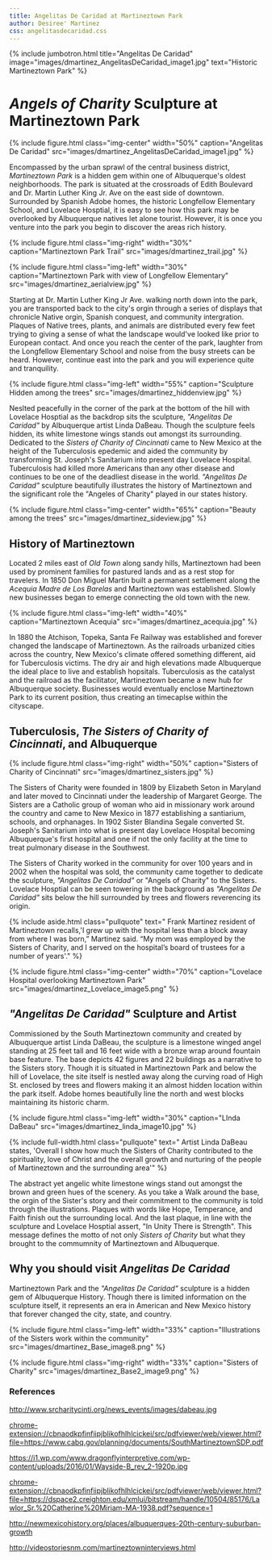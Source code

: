```yaml
---
title: Angelitas De Caridad at Martineztown Park
author: Desiree' Martinez
css: angelitasdecaridad.css
---
```


{% include jumbotron.html
title="Angelitas De Caridad"
image="images/dmartinez_AngelitasDeCaridad_image1.jpg"
text="Historic Martineztown Park"
%} 

# *Angels of Charity* Sculpture at Martineztown Park

{% include figure.html
  class="img-center"
  width="50%"
  caption="Angelitas De Caridad"
  src="images/dmartinez_AngelitasDeCaridad_image1.jpg"
%}

Encompassed by the urban sprawl of the central business district, *Martineztown Park* is a hidden gem within one of Albuquerque's oldest neighborhoods. The park is situated at the crossroads of Edith Boulevard and Dr. Martin Luther King Jr. Ave on the east side of downtown. Surrounded by Spanish Adobe homes, the historic Longfellow Elementary School, and Lovelace Hosptial, it is easy to see how this park may be overlooked by Albuquerque natives let alone tourist. However, it is once you venture into the park you begin to discover the areas rich history. 

{% include figure.html
  class="img-right"
  width="30%"
  caption="Martineztown Park Trail"
  src="images/dmartinez_trail.jpg"
%}

{% include figure.html
  class="img-left"
  width="30%"
  caption="Martineztown Park with view of Longfellow Elementary"
  src="images/dmartinez_aerialview.jpg"
%}


Starting at Dr. Martin Luther King Jr Ave. walking north down into the park, you are transported back to the city's orgin through a series of displays that chronicle Native orgin, Spanish conquest, and community intergration. Plaques of Native trees, plants, and animals are distributed every few feet trying to giving a sense of what the landscape would've looked like prior to European contact. And once you reach the center of the park, laughter from the Longfellow Elementary School and noise from the busy streets can be heard. However, continue east into the park and you will experience quite and tranquility.  


{% include figure.html
  class="img-left"
  width="55%"
  caption="Sculpture Hidden among the trees"
  src="images/dmartinez_hiddenview.jpg"
%}

Neslted peacefully in the corner of the park at the bottom of the hill with Lovelace Hosptial as the backdrop sits the sculpture, *"Angelitas De Caridad"* by Albuquerque artist Linda DaBeau. Though the sculpture feels hidden, its white limestone wings stands out amongst its surrounding. Dedicated to the *Sisters of Charity of Cincinnati* came to New Mexico at the height of the Tuberculosis epedemic and aided the community by transforming St. Joseph's Sanitarium into present day Lovelace Hospital. Tuberculosis had killed more Americans than any other disease and continues to be one of the deadliest disease in the world. *"Angelitas De Caridad"* sculpture beautifully illustrates the history of Martineztown and the significant role the "Angeles of Charity" played in our states history.

{% include figure.html
  class="img-center"
  width="65%"
  caption="Beauty among the trees"
  src="images/dmartinez_sideview.jpg"
%}

## History of Martineztown

Located 2 miles east of *Old Town* along sandy hills, Martineztown had been used by prominent families for pastured lands and as a rest stop for travelers. In 1850 Don Miguel Martin built a permanent settlement along the *Acequia Madre de Los Barelas* and Martineztown was established. Slowly new businesses began to emerge connecting the old town with the new.


{% include figure.html
  class="img-left"
  width="40%"
  caption="Martineztown Acequia"
  src="images/dmartinez_acequia.jpg"
%}

In 1880 the Atchison, Topeka, Santa Fe Railway was established and forever changed the landscape of Martineztown. As the railroads urbanized cities across the country, New Mexico's climate offered something different, aid for Tuberculosis victims. The dry air and high elevations made Albuquerque the ideal place to live and establish hopsitals. Tuberculosis as the catalyst and the railroad as the facilitator, Martineztown became a new hub for Albuquerque society. Businesses would eventually enclose Martineztown Park to its current position, thus creating an timecaplse within the cityscape.  

## Tuberculosis, _The Sisters of Charity of Cincinnati_, and Albuquerque

{% include figure.html
  class="img-right"
  width="50%"
  caption="Sisters of Charity of Cincinnati"
  src="images/dmartinez_sisters.jpg"
%}

The Sisters of Charity were founded in 1809 by Elizabeth Seton in Maryland and later moved to Cincinnati under the leadership of Margaret George. The Sisters are a Catholic group of woman who aid in missionary work around the country and came to New Mexico in 1877 establishing a santiarium, schools, and orphanages. In 1902 Sister Blandina Segale converted St. Joseph's Sanitarium into what is present day Lovelace Hospital becoming Albuquerque's first hospital and one if not the only facility at the time to treat pulmonary disease in the Southwest. 

The Sisters of Charity worked in the community for over 100 years and in 2002 when the hospital was sold, the community came together to dedicate the sculpture, *"Angelitas De Caridad"* or "Angels of Charity" to the Sisters. Lovelace Hosptial can be seen towering in the background as *"Angelitas De Caridad"* sits below the hill surrounded by trees and flowers reverencing its origin.  

{% include aside.html
  class="pullquote"
  text=" Frank Martinez resident of Martineztown recalls,'I grew up with the hospital less than a block away from where I was born,” Martinez said. “My mom was employed by the Sisters of Charity, and I served on the hospital’s board of trustees for a number of years'." %}

{% include figure.html
  class="img-center"
  width="70%"
  caption="Lovelace Hospital overlooking Martineztown Park"
  src="images/dmartinez_Lovelace_image5.png"
%}

## *"Angelitas De Caridad"* Sculpture and Artist

Commissioned by the South Martineztown community and created by Albuquerque artist Linda DaBeau, the sculpture is a limestone winged angel standing at 25 feet tall and 16 feet wide with a bronze wrap around fountain base feature. The base depicts 42 figures and 22 buildings as a narrative to the Sisters story. Though it is situated in Martineztown Park and below the hill of Lovelace, the site itself is nestled away along the curving road of High St. enclosed by trees and flowers making it an almost hidden location within the park itself. Adobe homes beautifully line the north and west blocks maintaining its historic charm.   

{% include figure.html
  class="img-left"
  width="30%"
  caption="LInda DaBeau"
  src="images/dmartinez_linda_image10.jpg"
%}

{% include full-width.html
  class="pullquote"
  text=" Artist Linda DaBeau states, 'Overall I show how much the Sisters of Charity contributed to the spirituality, love of Christ and the overall growth and nurturing of the people of Martineztown and the surrounding area'"
%}

The abstract yet angelic white limestone wings stand out amongst the brown and green hues of the scenery. As you take a Walk around the base, the orgin of the Sister's story and their commitment to the community is told through the illustrations. Plaques with words like Hope, Temperance, and Faith finish out the surrounding local. And the last plaque, in line with the sculpture and Lovelace Hosptial assert, "In Unity There is Strength". This message defines the motto of not only *Sisters of Charity* but what they brought to the commumnity of Martineztown and Albuquerque.




## Why you should visit *Angelitas De Caridad* 
Martineztown Park and the *"Angelitas De Caridad"* sculpture is a hidden gem of Albuquerque History. Though there is limited information on the sculpture itself, it represents an era in American and New Mexico history that forever changed the city, state, and country.  

 {% include figure.html
  class="img-left"
  width="33%"
  caption="Illustrations of the Sisters work within the community"
  src="images/dmartinez_Base_image8.png"
%}


{% include figure.html
  class="img-right"
  width="33%"
  caption="Sisters of Charity"
  src="images/dmartinez_Base2_image9.png"
%}


### References
<http://www.srcharitycinti.org/news_events/images/dabeau.jpg>

<chrome-extension://cbnaodkpfinfiipjblikofhlhlcickei/src/pdfviewer/web/viewer.html?file=https://www.cabq.gov/planning/documents/SouthMartineztownSDP.pdf>

<https://i1.wp.com/www.dragonflyinterpretive.com/wp-content/uploads/2016/01/Wayside-B_rev_2-1920p.jpg>

<chrome-extension://cbnaodkpfinfiipjblikofhlhlcickei/src/pdfviewer/web/viewer.html?file=https://dspace2.creighton.edu/xmlui/bitstream/handle/10504/85176/Lawlor_Sr.%20Catherine%20Miriam-MA-1938.pdf?sequence=1>

<http://newmexicohistory.org/places/albuquerques-20th-century-suburban-growth>

<http://videostoriesnm.com/martineztowninterviews.html>
